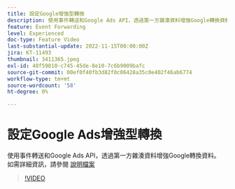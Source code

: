 ```yaml
---
title: 設定Google增強型轉換
description: 使用事件轉送和Google Ads API，透過第一方雜湊資料增強Google轉換資料。
feature: Event Forwarding
level: Experienced
doc-type: Feature Video
last-substantial-update: 2022-11-15T00:00:00Z
jira: KT-11493
thumbnail: 3411365.jpeg
exl-id: 48f59810-c745-45de-8e10-7c6b9009bafc
source-git-commit: 00ef0f40fb3d82f0c06428a35c0e402f46ab6774
workflow-type: tm+mt
source-wordcount: '58'
ht-degree: 0%

---
```


# 設定Google Ads增強型轉換

使用事件轉送和Google Ads API，透過第一方雜湊資料增強Google轉換資料。 如需詳細資訊，請參閱 [說明檔案](https://experienceleague.adobe.com/docs/experience-platform/tags/extensions/adobe/google-ads-enhanced-conversions/overview.html)

>[!VIDEO](https://video.tv.adobe.com/v/3411365/?learn=on)
